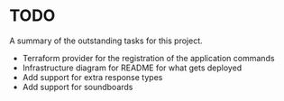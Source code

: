 # TODO
A summary of the outstanding tasks for this project.

- Terraform provider for the registration of the application commands
- Infrastructure diagram for README for what gets deployed
- Add support for extra response types
- Add support for soundboards